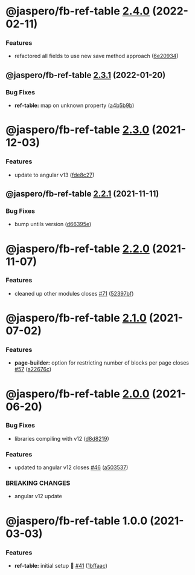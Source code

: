 # @jaspero/fb-ref-table [2.4.0](https://github.com/Jaspero/schema-forms/compare/@jaspero/fb-ref-table@2.3.1...@jaspero/fb-ref-table@2.4.0) (2022-02-11)


### Features

* refactored all fields to use new save method approach ([6e20934](https://github.com/Jaspero/schema-forms/commit/6e209348b00763118144be107f74243f531bfda8))

## @jaspero/fb-ref-table [2.3.1](https://github.com/Jaspero/schema-forms/compare/@jaspero/fb-ref-table@2.3.0...@jaspero/fb-ref-table@2.3.1) (2022-01-20)


### Bug Fixes

* **ref-table:** map on unknown property ([a4b5b9b](https://github.com/Jaspero/schema-forms/commit/a4b5b9bae9df23355da0f7770b41f1a1eb9f8543))

# @jaspero/fb-ref-table [2.3.0](https://github.com/Jaspero/schema-forms/compare/@jaspero/fb-ref-table@2.2.1...@jaspero/fb-ref-table@2.3.0) (2021-12-03)


### Features

* update to angular v13 ([fde8c27](https://github.com/Jaspero/schema-forms/commit/fde8c273f646a7cd3dbf3224cbeabd32d495e651))

## @jaspero/fb-ref-table [2.2.1](https://github.com/Jaspero/schema-forms/compare/@jaspero/fb-ref-table@2.2.0...@jaspero/fb-ref-table@2.2.1) (2021-11-11)


### Bug Fixes

* bump untils version ([d66395e](https://github.com/Jaspero/schema-forms/commit/d66395e24823e9609e31689346b17ee5f2c35c05))

# @jaspero/fb-ref-table [2.2.0](https://github.com/Jaspero/schema-forms/compare/@jaspero/fb-ref-table@2.1.0...@jaspero/fb-ref-table@2.2.0) (2021-11-07)


### Features

* cleaned up other modules closes [#71](https://github.com/Jaspero/schema-forms/issues/71) ([52397bf](https://github.com/Jaspero/schema-forms/commit/52397bf1eb575d86e4ad639d283fadaedfcd357e))

# @jaspero/fb-ref-table [2.1.0](https://github.com/Jaspero/schema-forms/compare/@jaspero/fb-ref-table@2.0.0...@jaspero/fb-ref-table@2.1.0) (2021-07-02)


### Features

* **page-builder:** option for restricting number of blocks per page closes [#57](https://github.com/Jaspero/schema-forms/issues/57) ([a22676c](https://github.com/Jaspero/schema-forms/commit/a22676ca782fcb17277dd34d1d21451e6b5937ee))

# @jaspero/fb-ref-table [2.0.0](https://github.com/Jaspero/schema-forms/compare/@jaspero/fb-ref-table@1.0.0...@jaspero/fb-ref-table@2.0.0) (2021-06-20)


### Bug Fixes

* libraries compiling with v12 ([d8d8219](https://github.com/Jaspero/schema-forms/commit/d8d8219103d67618f99c219cd82041d9d6fed8f4))


### Features

* updated to angular v12 closes [#46](https://github.com/Jaspero/schema-forms/issues/46) ([a503537](https://github.com/Jaspero/schema-forms/commit/a503537a15dfab646f67e1cacde681a303e8ab01))


### BREAKING CHANGES

* angular v12 update

# @jaspero/fb-ref-table 1.0.0 (2021-03-03)


### Features

* **ref-table:** initial setup :tada: [#41](https://github.com/Jaspero/schema-forms/issues/41) ([1bffaac](https://github.com/Jaspero/schema-forms/commit/1bffaacc56707f9d0278ad818da4fbeb7f92a914))
